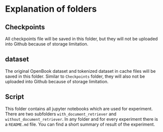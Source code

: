 # Explanation of folders
## Checkpoints
All checkpoints file will be saved in this folder, but they will not be uploaded into Github because of storage limitation.

## dataset
The original OpenBook dataset and tokenized dataset in cache files will be saved in this folder. Similar to `Checkpoints` folder, they will also not be uploaded into Github because of storage limitation.

## Script
This folder contains all jupyter notebooks which are used for experiment. There are two subfolders `with_document_retriever` and `without_document_retriever`. In any folder and for every experiment there is a `README.md` file. You can find a short summary of result of the experiment.